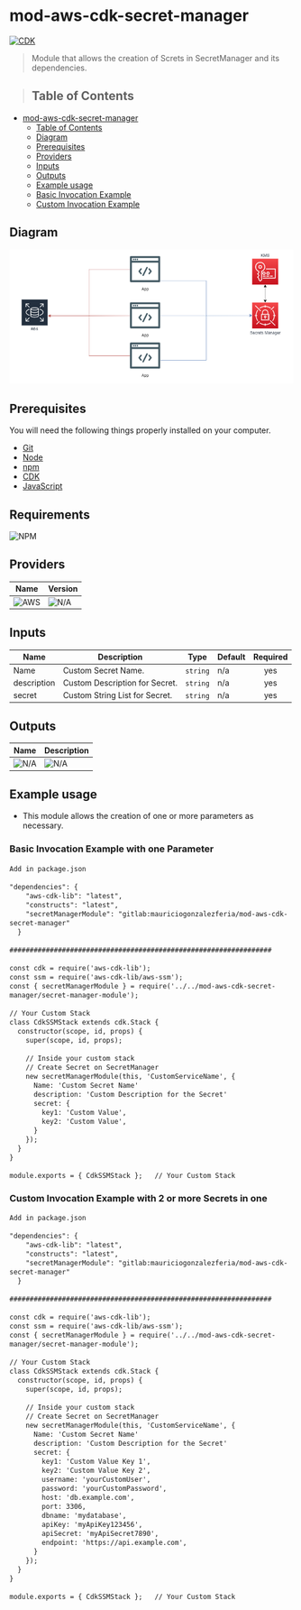 # mod-aws-cdk-secret-manager

[![CDK](https://img.shields.io/badge/CDK-2.138.0-yellow)](https://docs.aws.amazon.com/cdk/v2/guide/getting_started.html)

> Module that allows the creation of Screts in SecretManager and its dependencies.

>
> ## Table of Contents

- [mod-aws-cdk-secret-manager](#mod-aws-cdk-secret-manager)
  - [Table of Contents](#Table-of-Contents)
  - [Diagram](#Diagram)
  - [Prerequisites](#Prerequisites)
  - [Providers](#Providers)
  - [Inputs](#Inputs)
  - [Outputs](#Outputs)
  - [Example usage](#Example-usage)
  - [Basic Invocation Example](#Basic%20Invocation%20Example%20with%20one%20Secret)
  - [Custom Invocation Example](#Custom%20Invocation%20Example%20with%202%20or%20more%20Secrets)

## Diagram

![](./images/secret-manager.png)

## Prerequisites

You will need the following things properly installed on your computer.

- [Git](http://git-scm.com/)
- [Node](https://nodejs.org/en/download)
- [npm](https://docs.npmjs.com/downloading-and-installing-node-js-and-npm)
- [CDK](https://docs.aws.amazon.com/cdk/v2/guide/getting_started.html#getting_started_install)
- [JavaScript](https://developer.mozilla.org/es/docs/Web/JavaScript)

## Requirements

![NPM](https://img.shields.io/badge/NPM%20INSTALL-grey?style=for-the-badge&logo=NPM)



## Providers

| Name | Version |
| ---- | ------- |
| ![AWS](https://img.shields.io/badge/AWS-gree)  | ![N/A](https://img.shields.io/badge/N/A-grey)     |

## Inputs

| Name                  | Description                              | Type     | Default | Required |
| --------------------- | ---------------------------------------- | -------- | ------- | :------: |
| Name                  | Custom Secret Name.                      | `string` | n/a     |   yes    |
| description           | Custom Description for Secret.           | `string` | n/a     |   yes    |
| secret                | Custom String List for Secret.           | `string` | n/a     |   yes    |



## Outputs

| Name  | Description                                 |
| ----- | ------------------------------------------- |
| ![N/A](https://img.shields.io/badge/N/A-grey) | ![N/A](https://img.shields.io/badge/N/A-grey) |

## Example usage

- This module allows the creation of one or more parameters as necessary.


### Basic Invocation Example with one Parameter

```CDK
Add in package.json

"dependencies": {
    "aws-cdk-lib": "latest",
    "constructs": "latest",
    "secretManagerModule": "gitlab:mauriciogonzalezferia/mod-aws-cdk-secret-manager"
  }

#################################################################

const cdk = require('aws-cdk-lib');
const ssm = require('aws-cdk-lib/aws-ssm');
const { secretManagerModule } = require('../../mod-aws-cdk-secret-manager/secret-manager-module');

// Your Custom Stack
class CdkSSMStack extends cdk.Stack {
  constructor(scope, id, props) {
    super(scope, id, props);

    // Inside your custom stack
    // Create Secret on SecretManager
    new secretManagerModule(this, 'CustomServiceName', {
      Name: 'Custom Secret Name'
      description: 'Custom Description for the Secret'
      secret: {
        key1: 'Custom Value',
        key2: 'Custom Value',
      }
    });
  }
}

module.exports = { CdkSSMStack };   // Your Custom Stack

```

### Custom Invocation Example with 2 or more Secrets in one

```CDK
Add in package.json

"dependencies": {
    "aws-cdk-lib": "latest",
    "constructs": "latest",
    "secretManagerModule": "gitlab:mauriciogonzalezferia/mod-aws-cdk-secret-manager"
  }

#################################################################

const cdk = require('aws-cdk-lib');
const ssm = require('aws-cdk-lib/aws-ssm');
const { secretManagerModule } = require('../../mod-aws-cdk-secret-manager/secret-manager-module');

// Your Custom Stack
class CdkSSMStack extends cdk.Stack {
  constructor(scope, id, props) {
    super(scope, id, props);

    // Inside your custom stack
    // Create Secret on SecretManager
    new secretManagerModule(this, 'CustomServiceName', {
      Name: 'Custom Secret Name'
      description: 'Custom Description for the Secret'
      secret: {
        key1: 'Custom Value Key 1',
        key2: 'Custom Value Key 2',
        username: 'yourCustomUser',
        password: 'yourCustomPassword',
        host: 'db.example.com',
        port: 3306,
        dbname: 'mydatabase',
        apiKey: 'myApiKey123456',
        apiSecret: 'myApiSecret7890',
        endpoint: 'https://api.example.com',
      }
    });
  }
}

module.exports = { CdkSSMStack };   // Your Custom Stack

```

